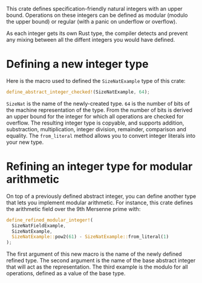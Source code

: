 This crate defines specification-friendly natural integers with an upper bound. Operations on
these integers can be defined as modular (modulo the upper bound) or regular (with a panic
on underflow or overflow).

As each integer gets its own Rust type, the compiler detects and prevent any mixing between
all the diffent integers you would have defined.

# Defining a new integer type

Here is the macro used to defined the `SizeNatExample` type of this crate:

```rust
define_abstract_integer_checked!(SizeNatExample, 64);
```

`SizeNat` is the name of the newly-created type. `64` is the number of bits of the machine
representation of the type. From the number of bits is derived an upper bound for the integer
for which all operations are checked for overflow.
The resulting integer type is copyable, and supports addition, substraction, multiplication,
integer division, remainder, comparison and equality. The `from_literal` method allows you to
convert integer literals into your new type.

# Refining an integer type for modular arithmetic

On top of a previously defined abstract integer, you can define another type that lets you
implement modular arithmetic. For instance, this crate defines the arithmetic field over the
9th Mersenne prime with:

```rust
define_refined_modular_integer!(
  SizeNatFieldExample,
  SizeNatExample,
  SizeNatExample::pow2(61) - SizeNatExample::from_literal(1)
);
```

The first argument of this new macro is the name of the newly defined refined type. The second
argument is the name of the base abstract integer that will act as the representation. The
third example is the modulo for all operations, defined as a value of the base type.
